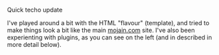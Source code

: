Quick techo update

I've played around a bit with the HTML "flavour" (template), and tried
to make things look a bit like the main <a
href="http://www.mojain.com/">mojain.com</a> site. I've also been
experienting with plugins, as you can see on the left (and in
described in more detail below).
